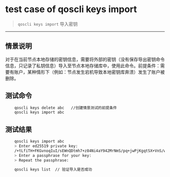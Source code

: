 # test case of qoscli keys import

> `qoscli keys import` 导入密钥

---

## 情景说明

对于在当前节点本地存储的密钥信息，需要将外部的密钥（没有保存导出密钥命令信息，只记录了私钥信息）导入至节点本地存储库中，使用此命令。前提条件：需要有账户，某种情形下（例如：节点发生宕机导致本地密钥库奔溃）发生了账户被删除。

## 测试命令

```bash
    qoscli keys delete abc   //创建情景测试的前提条件
    qoscli keys import abc
```

## 测试结果
```bash
    qoscli keys import abc
    > Enter ed25519 private key:
    /+tLfiTH+FKGvnoqIuI/sEWnQDtmh7+z84Ni4aY942MrNmS/pq+jwPjKgqtSX+VnS/wF8jAM1+Yp+MQ0sTOHUA==
    > Enter a passphrase for your key:
    > Repeat the passphrase:

    qoscli keys list  // 验证导入是否成功
```

